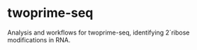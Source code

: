 # twoprime-seq

Analysis and workflows for twoprime-seq, identifying 2´ribose
modifications in RNA.


